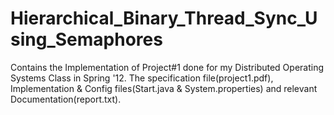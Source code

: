 Hierarchical_Binary_Thread_Sync_Using_Semaphores
================================================
Contains the Implementation of Project#1 done for my Distributed Operating Systems Class in Spring '12.
The specification file(project1.pdf), Implementation & Config files(Start.java  & System.properties) and relevant Documentation(report.txt).

